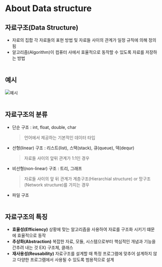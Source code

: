 About Data structure
===================

## 자료구조(Data Structure)
* 자료의 집합 각 자료들의 표현 방법 및 자료들 사이의 관계가 일정 규칙에 의해 정의됨
* 알고리즘(Algorithm)이 컴퓨터 사에서 효율적으로 동작할 수 있도록 자료를 저장하는 방법 </br></br>

## 예시
![예시](https://funchcode.github.io/attach/data-structures.jpeg "자료구조예시")
</br></br>

## 자료구조의 분류

- 단순 구조 : int, float, double, char 
  > 언어에서 제공하는 기본적인 데이터 타입

- 선형(linear) 구조 : 리스트(list), 스택(stack), 큐(queue), 덱(dequr) 
  > 자료들 사이의 앞뒤 관계가 1:1인 경우

- 비선형(non-linear) 구조 : 트리, 그래프 
  > 자료들 사이의 앞 뒤 관계가 계층구조(Hierarchial structure) or 망구조(Network structure)를 가지는 경우

- 파일 구조
</br></br>

## 자료구조의 특징

- **효율성(Efficiency)**
    상황에 맞는 알고리즘을 사용하여 자료를 구조화 시키기 떄문에 효율적으로 동작
- **추상화(Abstraction)**
    복잡한 자료, 모듈, 시스템으로부터 핵심적인 개념과 기능을 간추려 내는 것
    EX) 구조체, 클래스
- **재사용성(Reusability)**
    자료구조를 설계할 때 특정 프로그램에 맞추어 설계하지 않고 다양한 프로그램에서 사용될 수 있도록 범용적으로 설계
